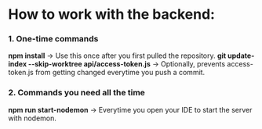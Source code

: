# How to work with the backend:

### 1. One-time commands
**npm install** → Use this once after you first pulled the repository.
**git update-index --skip-worktree api/access-token.js** → Optionally, prevents access-token.js from getting changed everytime you push a commit.

### 2. Commands you need all the time
**npm run start-nodemon** → Everytime you open your IDE to start the server with nodemon.
